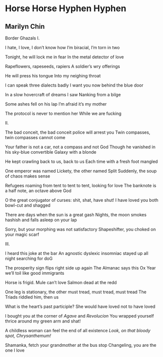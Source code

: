 # Horse Horse Hyphen Hyphen
## Marilyn Chin
Border Ghazals
I.

I hate, I love, I don’t know how
I’m biracial, I’m torn in two

Tonight, he will lock me in fear
In the metal detector of love

Rapeflowers, rapeseeds, rapiers
A soldier’s wry offerings

He will press his tongue
Into my neighing throat

I can speak three dialects badly
I want you now behind the blue door

In a slow hovercraft of dreams
I saw Nanking from a bilge

Some ashes fell on his lap
I’m afraid it’s my mother

The protocol is never to mention her
While we are fucking


II.

The bad conceit, the bad conceit police will arrest you
Twin compasses, twin compasses cannot come

Your father is not a car, not a compass and not God
Though he vanished in his sky-blue convertible Galaxy with a blonde

He kept crawling back to us, back to us
Each time with a fresh foot mangled

One emperor was named Lickety, the other named Split
Suddenly, the soup of chaos makes sense

Refugees roaming from tent to tent to tent, looking for love
The banknote is a half note, an octave above God

O the great conjugator of curses: shit, shat, have shut!
I have loved you both bowl-cut and shagged

There are days when the sun is a great gash
Nights, the moon smokes hashish and falls asleep on your lap

Sorry, but your morphing was not satisfactory
Shapeshifter, you choked on your magic scarf


III.

I heard this joke at the bar
An agnostic dyslexic insomniac stayed up all night searching for doG

The prosperity sign flips right side up again
The Almanac says this Ox Year we’ll toil like good immigrants

Horse is frigid. Mule can’t love
Salmon dead at the redd

One leg is stationary, the other must tread, must tread, must tread
The Triads riddled him, then us

What is the heart’s past participle?
She would have loved not to have loved

I bought you at the corner of _Agave_ and _Revolucíon_
You wrapped yourself thrice around my green arm and shat!

A childless woman can feel the end of all existence
 _Look, on that bloody spot, Chrysanthemum!_

Shamanka, fetch your grandmother at the bus stop
Changeling, you are the one I love